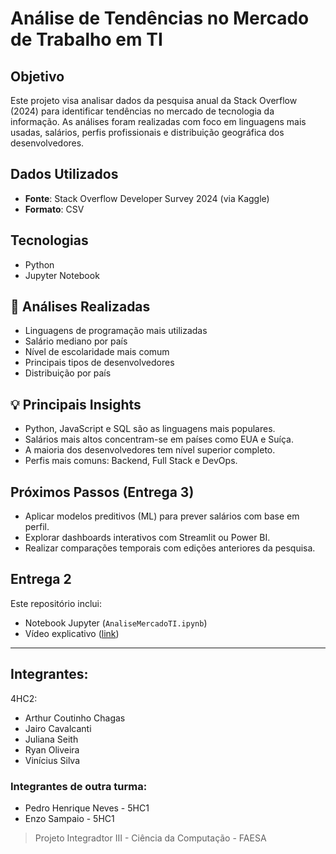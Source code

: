 # Análise de Tendências no Mercado de Trabalho em TI

## Objetivo
Este projeto visa analisar dados da pesquisa anual da Stack Overflow (2024) para identificar tendências no mercado de tecnologia da informação. As análises foram realizadas com foco em linguagens mais usadas, salários, perfis profissionais e distribuição geográfica dos desenvolvedores.

##  Dados Utilizados
- **Fonte**: Stack Overflow Developer Survey 2024 (via Kaggle)
- **Formato**: CSV

##  Tecnologias
- Python 
- Jupyter Notebook

## 🔎 Análises Realizadas
- Linguagens de programação mais utilizadas
- Salário mediano por país
- Nível de escolaridade mais comum
- Principais tipos de desenvolvedores
- Distribuição por país

## 💡 Principais Insights
- Python, JavaScript e SQL são as linguagens mais populares.
- Salários mais altos concentram-se em países como EUA e Suíça.
- A maioria dos desenvolvedores tem nível superior completo.
- Perfis mais comuns: Backend, Full Stack e DevOps.

## Próximos Passos (Entrega 3)
- Aplicar modelos preditivos (ML) para prever salários com base em perfil.
- Explorar dashboards interativos com Streamlit ou Power BI.
- Realizar comparações temporais com edições anteriores da pesquisa.

##  Entrega 2
Este repositório inclui:
- Notebook Jupyter (`AnaliseMercadoTI.ipynb`)
- Vídeo explicativo ([link](https://youtu.be/YCm_L_hHmQ0))

---
## Integrantes:
4HC2:
- Arthur Coutinho Chagas
- Jairo Cavalcanti 
- Juliana  Seith
- Ryan Oliveira
- Vinícius Silva
### Integrantes de outra turma: 
- Pedro Henrique Neves - 5HC1
- Enzo Sampaio - 5HC1
> Projeto Integradtor III - Ciência da Computação - FAESA
